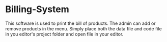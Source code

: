 # Billing-System
This software is used to print the bill of products. The admin can add or remove products in the menu.
Simply place both the data file and code file in you editor's project folder and open file in your editor.
